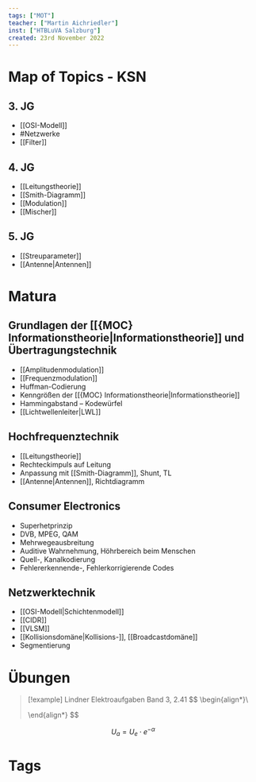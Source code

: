 ```yaml
---
tags: ["MOT"]
teacher: ["Martin Aichriedler"]
inst: ["HTBLuVA Salzburg"]
created: 23rd November 2022
---
```

# Map of Topics - KSN
## 3. JG
- [[OSI-Modell]]
- #Netzwerke
- [[Filter]]

## 4. JG
- [[Leitungstheorie]]
- [[Smith-Diagramm]]
- [[Modulation]]
- [[Mischer]]

## 5. JG
- [[Streuparameter]]
- [[Antenne|Antennen]]

# Matura

## Grundlagen der [[{MOC} Informationstheorie|Informationstheorie]] und Übertragungstechnik
- [[Amplitudenmodulation]]
- [[Frequenzmodulation]]
- Huffman-Codierung
- Kenngrößen der [[{MOC} Informationstheorie|Informationstheorie]]
- Hammingabstand – Kodewürfel
- [[Lichtwellenleiter|LWL]]


## Hochfrequenztechnik
- [[Leitungstheorie]]
- Rechteckimpuls auf Leitung
- Anpassung mit [[Smith-Diagramm]], Shunt, TL
- [[Antenne|Antennen]], Richtdiagramm


## Consumer Electronics
- Superhetprinzip
- DVB, MPEG, QAM
- Mehrwegeausbreitung
- Auditive Wahrnehmung, Höhrbereich beim Menschen
- Quell-, Kanalkodierung
- Fehlererkennende-, Fehlerkorrigierende Codes

## Netzwerktechnik
- [[OSI-Modell|Schichtenmodell]]
- [[CIDR]]
- [[VLSM]]
- [[Kollisionsdomäne|Kollisions-]], [[Broadcastdomäne]]
- Segmentierung
# Übungen

> [!example] Lindner Elektroaufgaben Band 3, 2.41
> $$
> \begin{align*}\\
> 
> \end{align*}
> $$

$$
U_{a} = U_{e}\cdot e^{-\alpha}
$$

# Tags
